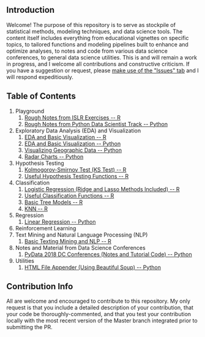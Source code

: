 ## Introduction

Welcome! The purpose of this repository is to serve as stockpile of statistical methods, modeling techniques, and data science tools. The content itself includes everything from educational vignettes on specific topics, to tailored functions and modeling pipelines built to enhance and optimize analyses, to notes and code from various data science conferences, to general data science utilities. This is and will remain a work in progress, and I welcome all contributions and constructive criticism. If you have a suggestion or request, please [make use of the "Issues" tab](https://github.com/pmaji/data-science-toolkit/issues) and I will respond expeditiously. 

## Table of Contents

1. Playground
    1. [Rough Notes from ISLR Exercises -- R](https://github.com/pmaji/data-science-toolkit/blob/master/playground/r_basic_data_science.md)
    2. [Rough Notes from Python Data Scientist Track -- Python](https://github.com/pmaji/data-science-toolkit/blob/master/playground/python_basic_data_science.ipynb)
2. Exploratory Data Analysis (EDA) and Visualization
    1. [EDA and Basic Visualization -- R](https://github.com/pmaji/stats-and-modeling/blob/master/eda-and-visualization/eda_and_visualization.md)
    2. [EDA and Basic Visualization -- Python](https://github.com/pmaji/data-science-toolkit/blob/master/eda-and-visualization/eda_and_visualization.ipynb)
    3. [Visualizing Geographic Data -- Python](https://github.com/pmaji/data-science-toolkit/blob/master/eda-and-visualization/geo_mapping_viz.ipynb)
    4. [Radar Charts -- Python](https://github.com/pmaji/data-science-toolkit/blob/master/eda-and-visualization/radar_charts.ipynb)
3. Hypothesis Testing
    1. [Kolmogorov-Smirnov Test (KS Test) -- R](https://github.com/pmaji/stats-and-modeling/blob/master/hypothesis-tests/ks_test.md)
    2. [Useful Hypothesis Testing Functions -- R](https://github.com/pmaji/stats-and-modeling/blob/master/hypothesis-tests/useful_hyp_test_functions.R)
4. Classification
    1. [Logistic Regression (Ridge and Lasso Methods Included) -- R](https://github.com/pmaji/stats-and-modeling/blob/master/classification/logit/logistic_regression.md)
    2. [Useful Classification Functions -- R](https://github.com/pmaji/stats-and-modeling/blob/master/classification/useful_classification_functions.R)
    3. [Basic Tree Models -- R](https://github.com/pmaji/stats-and-modeling/blob/master/classification/tree-methods/tree_methods.md)
    4. [KNN -- R](https://github.com/pmaji/data-science-toolkit/tree/master/classification/knn)
5. Regression
    1. [Linear Regression -- Python](https://github.com/pmaji/data-science-toolkit/blob/master/regression/linear_regression.ipynb)
6. Reinforcement Learning 
7. Text Mining and Natural Language Processing (NLP)
    1. [Basic Texting Mining and NLP -- R](https://github.com/pmaji/data-science-toolkit/blob/master/text-mining-and-nlp/nlp_and_text_mining.md)
8. Notes and Material from Data Science Conferences
    1. [PyData 2018 DC Conferences (Notes and Tutorial Code) -- Python](https://github.com/pmaji/data-science-toolkit/blob/master/conferences/py_data_dc_2018/pydata_conference_notes.ipynb)
9. Utilities
    1. [HTML File Appender (Using Beautiful Soup) -- Python](https://github.com/pmaji/data-science-toolkit/blob/master/utilities/html_file_appender_bs4.ipynb) 

## Contribution Info

All are welcome and encouraged to contribute to this repository. My only request is that you include a detailed description of your contribution, that your code be thoroughly-commented, and that you test your contribution locally with the most recent version of the Master branch integrated prior to submitting the PR.

